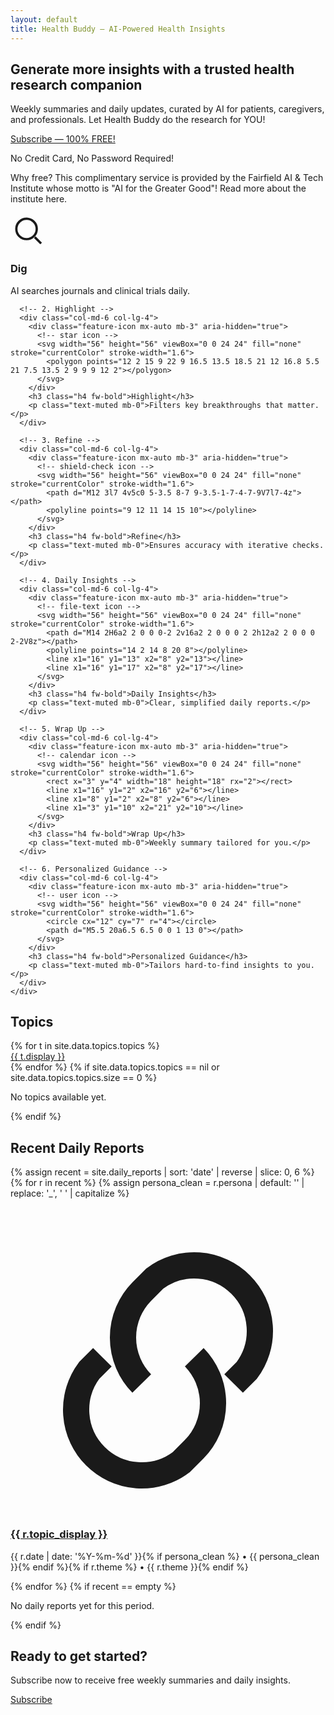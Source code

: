 ```yaml
---
layout: default
title: Health Buddy — AI-Powered Health Insights
---
```


<link href="https://cdn.jsdelivr.net/npm/bootstrap@5.3.3/dist/css/bootstrap.min.css" rel="stylesheet">
<link rel="stylesheet" href="{{ '/assets/styles.css' | relative_url }}">

<section class="py-5 bg-light text-center hero">
  <div class="container">
    <h1 class="display-5 fw-bold">Generate more insights with a trusted health research companion</h1>
    <p class="lead mt-3">Weekly summaries and daily updates, curated by AI for patients, caregivers, and professionals. Let Health Buddy do the research for YOU!</p>
    <div class="mt-4">
      <a href="{{ '/subscribe' | relative_url }}" class="btn btn-primary btn-lg px-4">Subscribe — 100% FREE!</a>
    </div>
    <p class="lead mt-3"> No Credit Card, No Password Required! </p>
    <p class="lead mt-3"> Why free? This complimentary service is provided by the Fairfield AI & Tech Institute whose motto is "AI for the Greater Good"! Read more about the institute here. </p>
  </div>
</section>

<section class="py-5 bg-light">
  <div class="container">
    <div class="row g-5 text-center align-items-start feature-icons">
      <!-- 1. Dig -->
      <div class="col-md-6 col-lg-4">
        <div class="feature-icon mx-auto mb-3" aria-hidden="true">
          <!-- search icon -->
          <svg width="56" height="56" viewBox="0 0 24 24" fill="none" stroke="currentColor" stroke-width="1.6">
            <circle cx="11" cy="11" r="7"></circle>
            <line x1="21" y1="21" x2="16.65" y2="16.65"></line>
          </svg>
        </div>
        <h3 class="h4 fw-bold">Dig</h3>
        <p class="text-muted mb-0">AI searches journals and clinical trials daily.</p>
      </div>

      <!-- 2. Highlight -->
      <div class="col-md-6 col-lg-4">
        <div class="feature-icon mx-auto mb-3" aria-hidden="true">
          <!-- star icon -->
          <svg width="56" height="56" viewBox="0 0 24 24" fill="none" stroke="currentColor" stroke-width="1.6">
            <polygon points="12 2 15 9 22 9 16.5 13.5 18.5 21 12 16.8 5.5 21 7.5 13.5 2 9 9 9 12 2"></polygon>
          </svg>
        </div>
        <h3 class="h4 fw-bold">Highlight</h3>
        <p class="text-muted mb-0">Filters key breakthroughs that matter.</p>
      </div>

      <!-- 3. Refine -->
      <div class="col-md-6 col-lg-4">
        <div class="feature-icon mx-auto mb-3" aria-hidden="true">
          <!-- shield-check icon -->
          <svg width="56" height="56" viewBox="0 0 24 24" fill="none" stroke="currentColor" stroke-width="1.6">
            <path d="M12 3l7 4v5c0 5-3.5 8-7 9-3.5-1-7-4-7-9V7l7-4z"></path>
            <polyline points="9 12 11 14 15 10"></polyline>
          </svg>
        </div>
        <h3 class="h4 fw-bold">Refine</h3>
        <p class="text-muted mb-0">Ensures accuracy with iterative checks.</p>
      </div>

      <!-- 4. Daily Insights -->
      <div class="col-md-6 col-lg-4">
        <div class="feature-icon mx-auto mb-3" aria-hidden="true">
          <!-- file-text icon -->
          <svg width="56" height="56" viewBox="0 0 24 24" fill="none" stroke="currentColor" stroke-width="1.6">
            <path d="M14 2H6a2 2 0 0 0-2 2v16a2 2 0 0 0 2 2h12a2 2 0 0 0 2-2V8z"></path>
            <polyline points="14 2 14 8 20 8"></polyline>
            <line x1="16" y1="13" x2="8" y2="13"></line>
            <line x1="16" y1="17" x2="8" y2="17"></line>
          </svg>
        </div>
        <h3 class="h4 fw-bold">Daily Insights</h3>
        <p class="text-muted mb-0">Clear, simplified daily reports.</p>
      </div>

      <!-- 5. Wrap Up -->
      <div class="col-md-6 col-lg-4">
        <div class="feature-icon mx-auto mb-3" aria-hidden="true">
          <!-- calendar icon -->
          <svg width="56" height="56" viewBox="0 0 24 24" fill="none" stroke="currentColor" stroke-width="1.6">
            <rect x="3" y="4" width="18" height="18" rx="2"></rect>
            <line x1="16" y1="2" x2="16" y2="6"></line>
            <line x1="8" y1="2" x2="8" y2="6"></line>
            <line x1="3" y1="10" x2="21" y2="10"></line>
          </svg>
        </div>
        <h3 class="h4 fw-bold">Wrap Up</h3>
        <p class="text-muted mb-0">Weekly summary tailored for you.</p>
      </div>

      <!-- 6. Personalized Guidance -->
      <div class="col-md-6 col-lg-4">
        <div class="feature-icon mx-auto mb-3" aria-hidden="true">
          <!-- user icon -->
          <svg width="56" height="56" viewBox="0 0 24 24" fill="none" stroke="currentColor" stroke-width="1.6">
            <circle cx="12" cy="7" r="4"></circle>
            <path d="M5.5 20a6.5 6.5 0 0 1 13 0"></path>
          </svg>
        </div>
        <h3 class="h4 fw-bold">Personalized Guidance</h3>
        <p class="text-muted mb-0">Tailors hard-to-find insights to you.</p>
      </div>
    </div>
  </div>
</section>

<section class="py-5 bg-light">
  <div class="container">
    <h2 class="mb-4">Topics</h2>
    <div class="row g-3">
      {% for t in site.data.topics.topics %}
      <div class="col-md-6 col-lg-4">
        <a class="list-group-item list-group-item-action p-3 shadow-sm d-block rounded text-decoration-none"
           href="{{ '/topics/' | append: t.slug | append: '/' | relative_url }}">
          <span class="fw-semibold">{{ t.display }}</span>
        </a>
      </div>
      {% endfor %}
      {% if site.data.topics.topics == nil or site.data.topics.topics.size == 0 %}
      <p class="text-muted">No topics available yet.</p>
      {% endif %}
    </div>
  </div>
</section>

<section class="py-5">
  <div class="container">
    <h2 class="mb-4">Recent Daily Reports</h2>
    <div class="row g-4">
      {% assign recent = site.daily_reports | sort: 'date' | reverse | slice: 0, 6 %}
      {% for r in recent %}
      {% assign persona_clean = r.persona | default: '' | replace: '_', ' ' | capitalize %}
      <div class="col-md-6 col-lg-4">
        <div class="card h-100 shadow-sm">
          <div class="card-body">
            <h3 class="card-title h6 mb-2">
              <a class="text-decoration-none d-inline-flex align-items-center" href="{{ r.url | relative_url }}">
                <svg class="link-icon me-2" viewBox="0 0 24 24" fill="none" stroke="currentColor" stroke-width="2">
                  <path d="M10 13a5 5 0 0 1 0-7l1-1a5 5 0 0 1 7 7l-1 1"></path>
                  <path d="M14 11a5 5 0 0 1 0 7l-1 1a5 5 0 0 1-7-7l1-1"></path>
                </svg>
                {{ r.topic_display }}
              </a>
            </h3>
            <p class="card-text small mb-0">
              {{ r.date | date: '%Y-%m-%d' }}{% if persona_clean %} • {{ persona_clean }}{% endif %}{% if r.theme %} • {{ r.theme }}{% endif %}
            </p>
          </div>
        </div>
      </div>
      {% endfor %}
      {% if recent == empty %}
      <p class="text-muted">No daily reports yet for this period.</p>
      {% endif %}
    </div>
  </div>
</section>

<section class="py-5 bg-primary text-white text-center">
  <div class="container">
    <h2 class="mb-3">Ready to get started?</h2>
    <p class="lead mb-4">Subscribe now to receive free weekly summaries and daily insights.</p>
    <a href="{{ '/subscribe' | relative_url }}" class="btn btn-light btn-lg px-4">Subscribe</a>
  </div>
</section>
